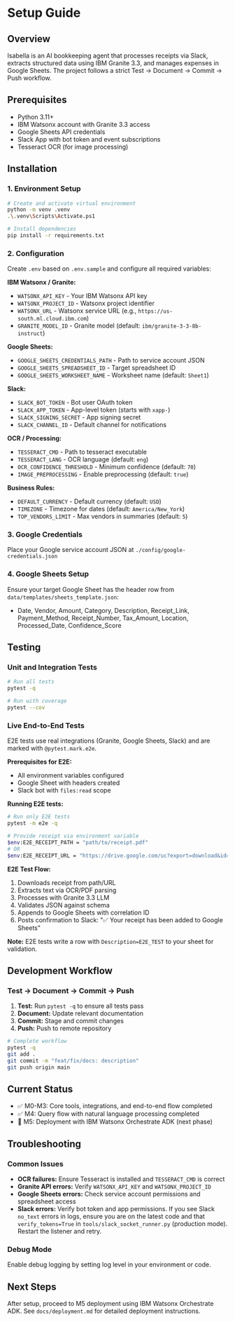 # Setup Guide

## Overview
Isabella is an AI bookkeeping agent that processes receipts via Slack, extracts structured data using IBM Granite 3.3, and manages expenses in Google Sheets. The project follows a strict Test → Document → Commit → Push workflow.

## Prerequisites
- Python 3.11+
- IBM Watsonx account with Granite 3.3 access
- Google Sheets API credentials
- Slack App with bot token and event subscriptions
- Tesseract OCR (for image processing)

## Installation

### 1. Environment Setup
```bash
# Create and activate virtual environment
python -m venv .venv
.\.venv\Scripts\Activate.ps1

# Install dependencies
pip install -r requirements.txt
```

### 2. Configuration
Create `.env` based on `.env.sample` and configure all required variables:

**IBM Watsonx / Granite:**
- `WATSONX_API_KEY` - Your IBM Watsonx API key
- `WATSONX_PROJECT_ID` - Watsonx project identifier
- `WATSONX_URL` - Watsonx service URL (e.g., `https://us-south.ml.cloud.ibm.com`)
- `GRANITE_MODEL_ID` - Granite model (default: `ibm/granite-3-3-8b-instruct`)

**Google Sheets:**
- `GOOGLE_SHEETS_CREDENTIALS_PATH` - Path to service account JSON
- `GOOGLE_SHEETS_SPREADSHEET_ID` - Target spreadsheet ID
- `GOOGLE_SHEETS_WORKSHEET_NAME` - Worksheet name (default: `Sheet1`)

**Slack:**
- `SLACK_BOT_TOKEN` - Bot user OAuth token
- `SLACK_APP_TOKEN` - App-level token (starts with `xapp-`)
- `SLACK_SIGNING_SECRET` - App signing secret
- `SLACK_CHANNEL_ID` - Default channel for notifications

**OCR / Processing:**
- `TESSERACT_CMD` - Path to tesseract executable
- `TESSERACT_LANG` - OCR language (default: `eng`)
- `OCR_CONFIDENCE_THRESHOLD` - Minimum confidence (default: `70`)
- `IMAGE_PREPROCESSING` - Enable preprocessing (default: `true`)

**Business Rules:**
- `DEFAULT_CURRENCY` - Default currency (default: `USD`)
- `TIMEZONE` - Timezone for dates (default: `America/New_York`)
- `TOP_VENDORS_LIMIT` - Max vendors in summaries (default: `5`)

### 3. Google Credentials
Place your Google service account JSON at `./config/google-credentials.json`

### 4. Google Sheets Setup
Ensure your target Google Sheet has the header row from `data/templates/sheets_template.json`:
- Date, Vendor, Amount, Category, Description, Receipt_Link, Payment_Method, Receipt_Number, Tax_Amount, Location, Processed_Date, Confidence_Score

## Testing

### Unit and Integration Tests
```bash
# Run all tests
pytest -q

# Run with coverage
pytest --cov
```

### Live End-to-End Tests
E2E tests use real integrations (Granite, Google Sheets, Slack) and are marked with `@pytest.mark.e2e`.

**Prerequisites for E2E:**
- All environment variables configured
- Google Sheet with headers created
- Slack bot with `files:read` scope

**Running E2E tests:**
```bash
# Run only E2E tests
pytest -m e2e -q

# Provide receipt via environment variable
$env:E2E_RECEIPT_PATH = "path/to/receipt.pdf"
# OR
$env:E2E_RECEIPT_URL = "https://drive.google.com/uc?export=download&id=..."
```

**E2E Test Flow:**
1. Downloads receipt from path/URL
2. Extracts text via OCR/PDF parsing
3. Processes with Granite 3.3 LLM
4. Validates JSON against schema
5. Appends to Google Sheets with correlation ID
6. Posts confirmation to Slack: "✅ Your receipt has been added to Google Sheets"

**Note:** E2E tests write a row with `Description=E2E_TEST` to your sheet for validation.

## Development Workflow

### Test → Document → Commit → Push
1. **Test:** Run `pytest -q` to ensure all tests pass
2. **Document:** Update relevant documentation
3. **Commit:** Stage and commit changes
4. **Push:** Push to remote repository

```bash
# Complete workflow
pytest -q
git add .
git commit -m "feat/fix/docs: description"
git push origin main
```

## Current Status
- ✅ M0-M3: Core tools, integrations, and end-to-end flow completed
- ✅ M4: Query flow with natural language processing completed
- 🔄 M5: Deployment with IBM Watsonx Orchestrate ADK (next phase)

## Troubleshooting

### Common Issues
- **OCR failures:** Ensure Tesseract is installed and `TESSERACT_CMD` is correct
- **Granite API errors:** Verify `WATSONX_API_KEY` and `WATSONX_PROJECT_ID`
- **Google Sheets errors:** Check service account permissions and spreadsheet access
- **Slack errors:** Verify bot token and app permissions. If you see Slack `no_text` errors in logs, ensure you are on the latest code and that `verify_tokens=True` in `tools/slack_socket_runner.py` (production mode). Restart the listener and retry.

### Debug Mode
Enable debug logging by setting log level in your environment or code.

## Next Steps
After setup, proceed to M5 deployment using IBM Watsonx Orchestrate ADK. See `docs/deployment.md` for detailed deployment instructions. 